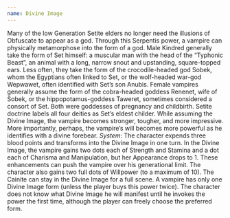 ```yaml
---
name: Divine Image
---
```


Many of the low Generation Setite elders no longer need the illusions of Obfuscate to appear as a god. Through this Serpentis power, a vampire can physically metamorphose into the form of a god. Male Kindred generally take the form of Set himself: a muscular man with the head of the “Typhonic Beast”, an animal with a long, narrow snout and upstanding, square-topped ears. Less often, they take the form of the crocodile-headed god Sobek, whom the Egyptians often linked to Set, or the wolf-headed war-god Wepwawet, often identified with Set’s son Anubis. Female vampires generally assume the form of the cobra-headed goddess Renenet, wife of Sobek, or the hippopotamus-goddess Taweret, sometimes considered a consort of Set. Both were goddesses of pregnancy and childbirth. Setite doctrine labels all four deities as Set’s eldest childer. While assuming the Divine Image, the vampire becomes stronger, tougher, and more impressive. More importantly, perhaps, the vampire’s will becomes more powerful as he identifies with a divine forebear.
_System_: The character expends three blood points and transforms into the Divine Image in one turn. In the Divine Image, the vampire gains two dots each of Strength and Stamina and a dot each of Charisma and Manipulation, but her Appearance drops to 1. These enhancements can push the vampire over his generational limit. The character also gains two full dots of Willpower (to a maximum of 10). The Cainite can stay in the Divine Image for a full scene. A vampire has only one Divine Image form (unless the player buys this power twice). The character does not know what Divine Image he will manifest until he invokes the power the first time, although the player can freely choose the preferred form.